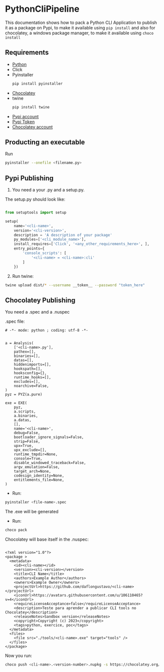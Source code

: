 # PythonCliPipeline

This documentation shows how to pack a Python CLI Application to publish it as a package on Pypi, to make it available using `pip install` and also for chocolatey, a windows package manager, to make it available using `choco install`

## Requirements
* [Python](https://www.python.org/downloads/)
* Click
* Pyinstaller
    ```python
    pip install pyinstaller
    ```
* [Chocolatey](https://chocolatey.org/install)
* twine
    ```python
    pip install twine
    ```
* [Pypi account](https://pypi.org/account/register/)
* [Pypi Token](https://pypi.org/manage/account/token/)
* [Chocolatey account](https://community.chocolatey.org/account/Register)

## Producting an executable
Run
```bash
pyinstaller --onefile <filename.py>
```

## Pypi Publishing

1. You need a your <cli-tool>.py and a setup.py.

The setup.py should look like:

```python

from setuptools import setup

setup(
    name='<cli-name>',
    version='<cli-version>',
    description = 'A description of your package'
    py_modules=['<cli_module_name>'],
    install_requires=['Click', '<any_other_requirements_here>', ],
    entry_points={
        'console_scripts': [
            '<cli-name> = <cli-name>:cli'
        ]
    })

```

2. Run twine:

```bash
twine upload dist/* --username __token__ --password "token_here"
```

## Chocolatey Publishing

You need a <cli-name>.spec and a <cli-name>.nuspec


.spec file:

```spec
# -*- mode: python ; coding: utf-8 -*-


a = Analysis(
    ['<cli-name>.py'],
    pathex=[],
    binaries=[],
    datas=[],
    hiddenimports=[],
    hookspath=[],
    hooksconfig={},
    runtime_hooks=[],
    excludes=[],
    noarchive=False,
)
pyz = PYZ(a.pure)

exe = EXE(
    pyz,
    a.scripts,
    a.binaries,
    a.datas,
    [],
    name='<cli-name>',
    debug=False,
    bootloader_ignore_signals=False,
    strip=False,
    upx=True,
    upx_exclude=[],
    runtime_tmpdir=None,
    console=True,
    disable_windowed_traceback=False,
    argv_emulation=False,
    target_arch=None,
    codesign_identity=None,
    entitlements_file=None,
)

```

* Run:

```bash
pyinstaller <file-name>.spec
```

The .exe will be generated

* Run:

```bash
choco pack
```

Chocolatey will base itself in the .nuspec:

```nuspec

<?xml version="1.0"?>
<package >
  <metadata>
    <id><cli-name></id>
    <version><cli-version></version>
    <title>CLI Name</title>
    <authors>Example Author</authors>
    <owners>Example Owner</owners>
    <projectUrl>https://github.com/daflongustavo/<cli-name></projectUrl>
    <iconUrl>https://avatars.githubusercontent.com/u/106110465?v=4</iconUrl>
    <requireLicenseAcceptance>false</requireLicenseAcceptance>
    <description>Teste para aprender a publicar CLI tools no Chocolatey</description>
    <releaseNotes>Sandbox version</releaseNotes>
    <copyright>Copyright (c) 2023</copyright>
    <tags>python, exercice, poc</tags>
  </metadata>
  <files>
    <file src="./tools/<cli-name>.exe" target="tools" />
  </files>
</package>

```

Now you run:

```bash
choco push <cli-name>.<version-number>.nupkg -s https://chocolatey.org/ --api-key <api-key-here>
```
